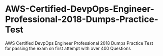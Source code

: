 # AWS-Certified-DevpOps-Engineer-Professional-2018-Dumps-Practice-Test
AWS Certified DevpOps Engineer Professional 2018 Dumps Practice Test for passing the exam on first attempt with over 400 Questions
